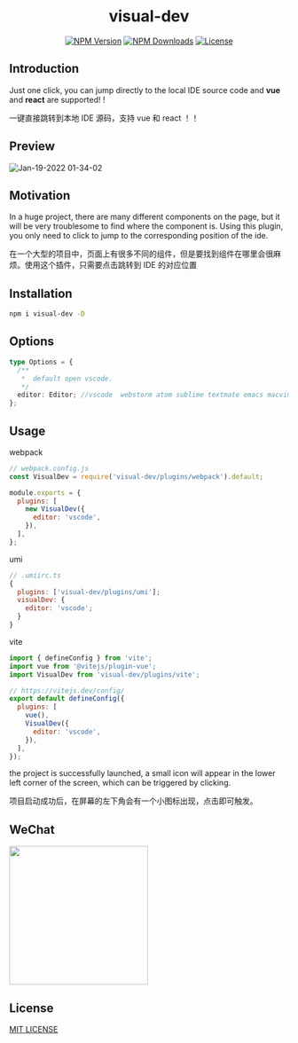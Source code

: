 <h1 align="center">visual-dev</h1>

<p align="center">
  <a href="https://www.npmjs.com/package/visual-dev" target="_blank" rel="noopener noreferrer"><img src="https://badgen.net/npm/v/visual-dev" alt="NPM Version" /></a>
  <a href="https://www.npmjs.com/package/visual-dev" target="_blank" rel="noopener noreferrer"><img src="https://badgen.net/npm/dt/visual-dev" alt="NPM Downloads" /></a>
  <!-- <a href="https://nodejs.org/" target="_blank" rel="noopener noreferrer"><img src="https://badgen.net/npm/node/visual-dev" alt="Node.js" /></a> -->
  <a href="https://github.com/wen-haoming/visual-dev/blob/master/LICENSE" target="_blank" rel="noopener noreferrer"><img src="https://badgen.net/github/license/wen-haoming/visual-dev" alt="License" /></a>
</p>

## Introduction

Just one click, you can jump directly to the local IDE source code and **vue** and **react** are supported! !

一键直接跳转到本地 IDE 源码，支持 vue 和 react ！！

## Preview

![Jan-19-2022 01-34-02](https://user-images.githubusercontent.com/42735363/149988859-8577c98f-74ef-4a36-81a1-682d0e405253.gif)

## Motivation

In a huge project, there are many different components on the page, but it will be very troublesome to find where the component is. Using this plugin, you only need to click to jump to the corresponding position of the ide.

在一个大型的项目中，页面上有很多不同的组件，但是要找到组件在哪里会很麻烦。使用这个插件，只需要点击跳转到 IDE 的对应位置

## Installation

```bash
npm i visual-dev -D
```

## Options

```typescript
type Options = {
  /**
   *  default open vscode.
   */
  editor: Editor; //vscode  webstorm atom sublime textmate emacs macvim phpstorm idea 支持多种编辑器，默认使用 vscode
};
```

## Usage

webpack

```js
// webpack.config.js
const VisualDev = require('visual-dev/plugins/webpack').default;

module.exports = {
  plugins: [
    new VisualDev({
      editor: 'vscode',
    }),
  ],
};
```

umi

```js
// .umiirc.ts
{
  plugins: ['visual-dev/plugins/umi'];
  visualDev: {
    editor: 'vscode';
  }
}
```

vite

```js
import { defineConfig } from 'vite';
import vue from '@vitejs/plugin-vue';
import VisualDev from 'visual-dev/plugins/vite';

// https://vitejs.dev/config/
export default defineConfig({
  plugins: [
    vue(),
    VisualDev({
      editor: 'vscode',
    }),
  ],
});
```

the project is successfully launched, a small icon will appear in the lower left corner of the screen, which can be triggered by clicking.

项目启动成功后，在屏幕的左下角会有一个小图标出现，点击即可触发。

## WeChat

<img width="250" src="https://user-images.githubusercontent.com/42735363/154826910-b45ca498-d83e-4053-9dd2-907d3ad4aab9.jpg" />

## License

[MIT LICENSE](./LICENSE)
